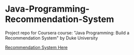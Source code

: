 # Java-Programming-Recommendation-System
Project repo for Coursera course: "Java Programming: Build a Recommendation System" by Duke University

[Recommendation System Here](https://www.dukelearntoprogram.com//capstone/recommender.php?id=uiFC15h4ZAw68j)
